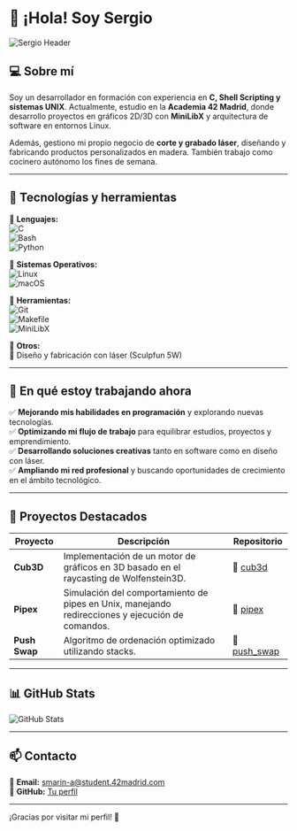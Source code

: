 # 👋 ¡Hola! Soy Sergio
![Sergio Header](https://drive.google.com/drive/u/0/my-drive)

## 💻 Sobre mí  
Soy un desarrollador en formación con experiencia en **C, Shell Scripting y sistemas UNIX**. Actualmente, estudio en la **Academia 42 Madrid**, donde desarrollo proyectos en gráficos 2D/3D con **MiniLibX** y arquitectura de software en entornos Linux.

Además, gestiono mi propio negocio de **corte y grabado láser**, diseñando y fabricando productos personalizados en madera. También trabajo como cocinero autónomo los fines de semana.

---

## 🚀 Tecnologías y herramientas  

🔹 **Lenguajes:**  
![C](https://img.shields.io/badge/C-%2300599C.svg?style=for-the-badge&logo=c&logoColor=white)  
![Bash](https://img.shields.io/badge/Bash-%23121011.svg?style=for-the-badge&logo=gnu-bash&logoColor=white)  
![Python](https://img.shields.io/badge/Python-%233776AB.svg?style=for-the-badge&logo=python&logoColor=white)  

🔹 **Sistemas Operativos:**  
![Linux](https://img.shields.io/badge/Linux-%23FCC624.svg?style=for-the-badge&logo=linux&logoColor=black)  
![macOS](https://img.shields.io/badge/macOS-%23999999.svg?style=for-the-badge&logo=apple&logoColor=white)  

🔹 **Herramientas:**  
![Git](https://img.shields.io/badge/Git-%23F05032.svg?style=for-the-badge&logo=git&logoColor=white)  
![Makefile](https://img.shields.io/badge/Makefile-%23121011.svg?style=for-the-badge)  
![MiniLibX](https://img.shields.io/badge/MiniLibX-%2300599C.svg?style=for-the-badge)  

🔹 **Otros:**  
🎨 Diseño y fabricación con láser (Sculpfun 5W)  

---

## 🎯 En qué estoy trabajando ahora  
✅ **Mejorando mis habilidades en programación** y explorando nuevas tecnologías.  
✅ **Optimizando mi flujo de trabajo** para equilibrar estudios, proyectos y emprendimiento.  
✅ **Desarrollando soluciones creativas** tanto en software como en diseño con láser.  
✅ **Ampliando mi red profesional** y buscando oportunidades de crecimiento en el ámbito tecnológico.  

---

## 📌 Proyectos Destacados  

| Proyecto | Descripción | Repositorio |
|----------|------------|-------------|
| **Cub3D** | Implementación de un motor de gráficos en 3D basado en el raycasting de Wolfenstein3D. | 🔗 [cub3d](https://github.com/tuusuario/cub3d) |
| **Pipex** | Simulación del comportamiento de pipes en Unix, manejando redirecciones y ejecución de comandos. | 🔗 [pipex](https://github.com/tuusuario/pipex) |
| **Push Swap** | Algoritmo de ordenación optimizado utilizando stacks. | 🔗 [push_swap](https://github.com/tuusuario/push_swap) |

---

## 📊 GitHub Stats  
![GitHub Stats](https://github-readme-stats.vercel.app/api?username=tuusuario&show_icons=true&theme=radical)

---

## 📫 Contacto  
📌 **Email:** [smarin-a@student.42madrid.com](mailto:smarin-a@student.42madrid.com)  
📌 **GitHub:** [Tu perfil](https://github.com/tuusuario)  

---
¡Gracias por visitar mi perfil! 🚀  
